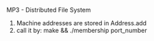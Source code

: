 MP3 - Distributed File System

1. Machine addresses are stored in Address.add
2. call it by: 
		make && ./membership port_number
